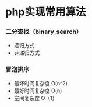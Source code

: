 # php实现常用算法
### 二分查找（binary_search）
* 递归方式
* 非递归方式
### 冒泡排序
* 最坏时间复杂度 O(n^2)
* 最好时间复杂度 O(n)
* 空间复杂度 O（1）
